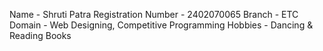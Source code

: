 Name - Shruti Patra
Registration Number - 2402070065
Branch - ETC
Domain - Web Designing, Competitive Programming
Hobbies - Dancing & Reading Books
